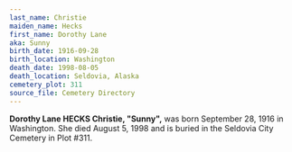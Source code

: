 ```yaml
---
last_name: Christie
maiden_name: Hecks
first_name: Dorothy Lane
aka: Sunny
birth_date: 1916-09-28
birth_location: Washington
death_date: 1998-08-05
death_location: Seldovia, Alaska
cemetery_plot: 311
source_file: Cemetery Directory
---
```

**Dorothy Lane HECKS Christie, "Sunny",** was born September 28, 1916 in Washington. She died August 5, 1998 and is buried in the Seldovia City Cemetery in Plot #311.  



